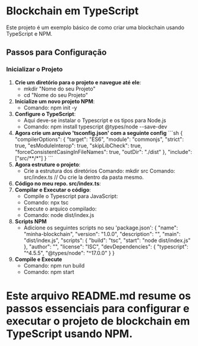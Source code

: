 # Blockchain em TypeScript

Este projeto é um exemplo básico de como criar uma blockchain usando TypeScript e NPM.

## Passos para Configuração

### Inicializar o Projeto

1. **Crie um diretório para o projeto e navegue até ele**:
   * mkdir "Nome do seu Projeto"
   * cd "Nome do seu Projeto"
2. **Inicialize um novo projeto NPM**:
   * Comando: npm init -y
3. **Configure o TypeScript**:
   * Aqui deve-se instalar o Typescript e os tipos para Node.js
   * Comando: npm install typescript @types/node --save-dev
4. **Agora crie um arquivo 'tsconfig.json' com a seguinte config**
  ´´´sh
  {
  "compilerOptions": {
    "target": "ES6",
    "module": "commonjs",
    "strict": true,
    "esModuleInterop": true,
    "skipLibCheck": true,
    "forceConsistentCasingInFileNames": true,
    "outDir": "./dist"
  },
  "include": ["src/**/*"]
}
´´´
6. **Agora estruture o projeto**:
   * Crie a estrutura dos diretórios
   Comando: mkdir src
   Comando: src/index.ts // Ou crie la dentro da pasta mesmo.
7. **Código no meu repo. src/index.ts**:
8. **Compilar e Executar o código**:
   * Compile o Typescript para JavaScript:
   * Comando: npx tsc
   * Execute o arquico compilado:
   * Comando: node dist/index.js
9. **Scripts NPM**
   * Adicione os seguintes scripts no seu 'package.json':
   {
  "name": "minha-blockchain",
  "version": "1.0.0",
  "description": "",
  "main": "dist/index.js",
  "scripts": {
    "build": "tsc",
    "start": "node dist/index.js"
  },
  "author": "",
  "license": "ISC",
  "devDependencies": {
    "typescript": "^4.5.5",
    "@types/node": "^17.0.0"
  }
}
10. **Compile e Execute**
    * Comando: npm run build
    * Comando: npm start

# Este arquivo README.md resume os passos essenciais para configurar e executar o projeto de blockchain em TypeScript usando NPM.

   
   
   
